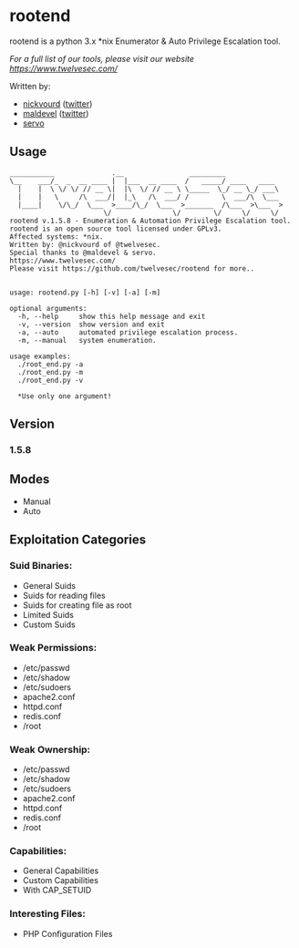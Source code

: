 # rootend

rootend is a python 3.x *nix Enumerator & Auto Privilege Escalation tool.

*For a full list of our tools, please visit our website <https://www.twelvesec.com/>*

Written by:

* [nickvourd](https://github.com/nickvourd) ([twitter](https://twitter.com/nickvourd))
* [maldevel](https://github.com/maldevel) ([twitter](https://twitter.com/maldevel))
* [servo](https://github.com/gbkaragiannidis) 



## Usage

```
___________              .__                _________              
\__    ___/_  _  __ ____ |  |___  __ ____  /   _____/ ____   ____  
  |    |  \ \/ \/ // __ \|  |\  \/ // __ \ \_____  \_/ __ \_/ ___\ 
  |    |   \     /\  ___/|  |_\   /\  ___/ /        \  ___/\  \___ 
  |____|    \/\_/  \___  >____/\_/  \___  >_______  /\___  >\___  >
                       \/               \/        \/     \/     \/ 
rootend v.1.5.8 - Enumeration & Automation Privilege Escalation tool.
rootend is an open source tool licensed under GPLv3.
Affected systems: *nix.
Written by: @nickvourd of @twelvesec.
Special thanks to @maldevel & servo.
https://www.twelvesec.com/
Please visit https://github.com/twelvesec/rootend for more..


usage: rootend.py [-h] [-v] [-a] [-m]

optional arguments:
  -h, --help     show this help message and exit
  -v, --version  show version and exit
  -a, --auto     automated privilege escalation process.
  -m, --manual   system enumeration.

usage examples:
  ./root_end.py -a
  ./root_end.py -m
  ./root_end.py -v

  *Use only one argument!

```

## Version

### 1.5.8

## Modes

* Manual
* Auto

## Exploitation Categories

### Suid Binaries:
 * General Suids
 * Suids for reading files
 * Suids for creating file as root
 * Limited Suids
 * Custom Suids

### Weak Permissions:
 * /etc/passwd
 * /etc/shadow
 * /etc/sudoers
 * apache2.conf
 * httpd.conf
 * redis.conf
 * /root

### Weak Ownership:
 * /etc/passwd
 * /etc/shadow
 * /etc/sudoers
 * apache2.conf
 * httpd.conf
 * redis.conf
 * /root

### Capabilities:
 * General Capabilities
 * Custom Capabilities
 * With CAP_SETUID

### Interesting Files:
 * PHP Configuration Files

